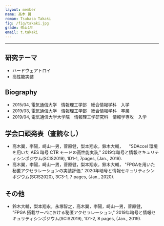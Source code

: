 ```yaml
---
layout: member
name: 高木 翼
roman: Tsubasa Takaki
fig: /fig/takaki.jpg
grade: 修士1年
email: t.takaki
---
```


---

## 研究テーマ

- ハードウェアトロイ
- 高性能実装

## Biography

- 2015/04, 電気通信大学　情報理工学部　総合情報学科　入学
- 2019/03, 電気通信大学　情報理工学部　総合情報学科　卒業
- 2019/04, 電気通信大学大学院　情報理工学研究科　情報学専攻　入学

## 学会口頭発表（査読なし）

- 高木翼，李陽，崎山一男，菅原健，梨本翔永，鈴木大輔，
　"SDAccel 環境を用いた AES 暗号 CTR モードの高性能実装,"
  2019年暗号と情報セキュリティシンポジウム(SCIS2019),
  1D1-1, 7pages, (Jan., 2019).
- 高木翼，李陽，崎山一男，菅原健，梨本翔永，鈴木大輔，
  "FPGAを用いた秘匿アクセラレーションの実装評価,"
  2020年暗号と情報セキュリティシンポジウム(SCIS2020),
  3C3-1, 7 pages, (Jan., 2020).

## その他

- 鈴木大輔，梨本翔永，永塚智之，高木翼，李陽，崎山一男，菅原健，
  "FPGA 搭載サーバにおける秘匿アクセラレーション,"
  2019年暗号と情報セキュリティシンポジウム(SCIS2019),
  1D1-2, 8 pages, (Jan., 2019).

